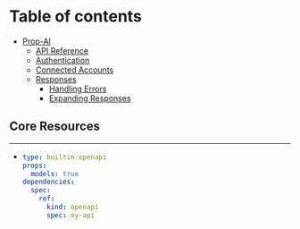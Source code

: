 # Table of contents

* [Prop-AI](README.md)
  * [API Reference](prop-ai/api-reference.md)
  * [Authentication](prop-ai/authentication.md)
  * [Connected Accounts](prop-ai/connected-accounts.md)
  * [Responses](prop-ai/responses/README.md)
    * [Handling Errors](prop-ai/responses/handling-errors.md)
    * [Expanding Responses](prop-ai/responses/expanding-responses.md)

## Core Resources

***

* ```yaml
  type: builtin:openapi
  props:
    models: true
  dependencies:
    spec:
      ref:
        kind: openapi
        spec: my-api
  ```

